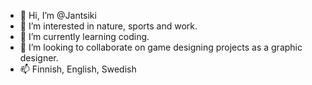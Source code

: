 - 👋  Hi, I’m @Jantsiki
- 👀  I’m interested in nature, sports and work.
- 🌱  I’m currently learning coding.
- 💞️  I’m looking to collaborate on game designing projects as a graphic designer.
- 📫  Finnish, English, Swedish

<!---
Jantsiki/Jantsiki is a ✨ special ✨ repository because its `README.md` (this file) appears on your GitHub profile.
You can click the Preview link to take a look at your changes.
--->
